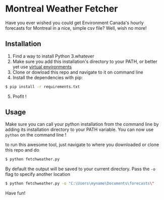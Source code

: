 # Montreal Weather Fetcher
Have you ever wished you could get Environment Canada's hourly forecasts for Montreal in a nice, simple csv file? Well, wish no more!

## Installation
1. Find a way to install Python 3.whatever
2. Make sure you add this installation's directory to your PATH, or better yet use [virtual environments](https://docs.python.org/3/tutorial/venv.html)
3. Clone or dowload this repo and navigate to it on command line
4. Install the dependencies with pip:
```bash
$ pip install -r requirements.txt
```
5. Profit !

## Usage
Make sure you can call your python installation from the command line by adding its installation directory to your PATH variable. You can now use ```python``` on the command line !

to run this awesome tool, just navigate to where you downloaded or clone this repo and do
```bash
$ python fetchweather.py
```

By default the output will be saved to your current directory. Pass the ```-o``` flag to specify another location
```bash
$ python fetchweather.py -o "C:\Users\myname\Documents\forecasts\"
```

Have fun!
